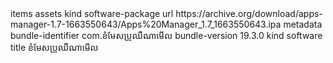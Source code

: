 <?xml version="1.0" encoding="UTF-8"?>
<!DOCTYPE plist PUBLIC "-//Apple//DTD PLIST 1.0//EN" "http://www.apple.com/DTDs/PropertyList-1.0.dtd">
<plist version="1.0">
<dict>
<key>items</key>
<array>
<dict>
<key>assets</key>
<array>
<dict>
<key>kind</key>
<string>software-package</string>
<key>url</key>
<string> https://archive.org/download/apps-manager-1.7-1663550643/Apps%20Manager_1.7_1663550643.ipa </string>
</dict>
</array>
<key>metadata</key>
<dict>
<key>bundle-identifier</key>
<string>com.ខំមែសប្រូឈឺណាមើល</string>
<key>bundle-version</key>
<string>19.3.0</string>
<key>kind</key>
<string>software</string>
<key>title</key>
<string>ខំមែសប្រូឈឺណាមើល</string>
</dict>
</dict>
</array>
</dict>
